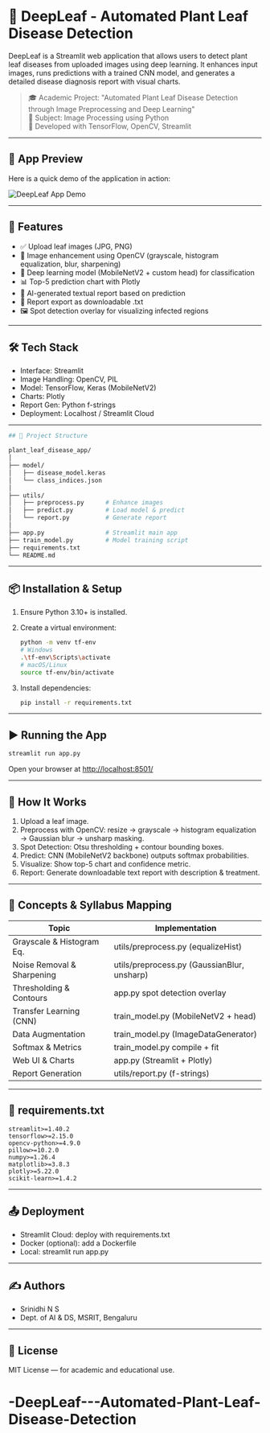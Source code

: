 # 🌿 DeepLeaf - Automated Plant Leaf Disease Detection

DeepLeaf is a Streamlit web application that allows users to detect plant leaf diseases from uploaded images using deep learning. It enhances input images, runs predictions with a trained CNN model, and generates a detailed disease diagnosis report with visual charts.

> 🎓 Academic Project: "Automated Plant Leaf Disease Detection through Image Preprocessing and Deep Learning"  
> 🏫 Subject: Image Processing using Python  
> 🧠 Developed with TensorFlow, OpenCV, Streamlit

---

## 📸 App Preview

Here is a quick demo of the application in action:

![DeepLeaf App Demo](assets/demo.gif)

---

## 🚀 Features

- ✅ Upload leaf images (JPG, PNG)  
- 🧪 Image enhancement using OpenCV (grayscale, histogram equalization, blur, sharpening)  
- 🌱 Deep learning model (MobileNetV2 + custom head) for classification  
- 📊 Top-5 prediction chart with Plotly  
- 📄 AI-generated textual report based on prediction  
- 💾 Report export as downloadable .txt  
- 🖼️ Spot detection overlay for visualizing infected regions  

---

## 🛠️ Tech Stack

- Interface: Streamlit  
- Image Handling: OpenCV, PIL  
- Model: TensorFlow, Keras (MobileNetV2)  
- Charts: Plotly  
- Report Gen: Python f-strings  
- Deployment: Localhost / Streamlit Cloud  

---
```bash
## 📁 Project Structure

plant_leaf_disease_app/
│
├── model/
│   ├── disease_model.keras
│   └── class_indices.json
│
├── utils/
│   ├── preprocess.py      # Enhance images
│   ├── predict.py         # Load model & predict
│   └── report.py          # Generate report
│
├── app.py                 # Streamlit main app
├── train_model.py         # Model training script
├── requirements.txt
└── README.md
```
---

## 📦 Installation & Setup

1. Ensure Python 3.10+ is installed.
2. Create a virtual environment:

   ```bash
   python -m venv tf-env
   # Windows
   .\tf-env\Scripts\activate
   # macOS/Linux
   source tf-env/bin/activate
   ```

3. Install dependencies:

   ```bash
   pip install -r requirements.txt
   ```

---

## ▶️ Running the App

```bash
streamlit run app.py
```

Open your browser at [http://localhost:8501/](http://localhost:8501/)

---

## 🧪 How It Works

1. Upload a leaf image.
2. Preprocess with OpenCV: resize → grayscale → histogram equalization → Gaussian blur → unsharp masking.
3. Spot Detection: Otsu thresholding + contour bounding boxes.
4. Predict: CNN (MobileNetV2 backbone) outputs softmax probabilities.
5. Visualize: Show top-5 chart and confidence metric.
6. Report: Generate downloadable text report with description & treatment.

---

## 🧠 Concepts & Syllabus Mapping

| Topic                      | Implementation                              |
| -------------------------- | ------------------------------------------- |
| Grayscale & Histogram Eq.  | utils/preprocess.py (equalizeHist)          |
| Noise Removal & Sharpening | utils/preprocess.py (GaussianBlur, unsharp) |
| Thresholding & Contours    | app.py spot detection overlay               |
| Transfer Learning (CNN)    | train\_model.py (MobileNetV2 + head)        |
| Data Augmentation          | train\_model.py (ImageDataGenerator)        |
| Softmax & Metrics          | train\_model.py compile + fit               |
| Web UI & Charts            | app.py (Streamlit + Plotly)                 |
| Report Generation          | utils/report.py (f-strings)                 |

---

## 📄 requirements.txt

```text
streamlit>=1.40.2
tensorflow>=2.15.0
opencv-python>=4.9.0
pillow>=10.2.0
numpy>=1.26.4
matplotlib>=3.8.3
plotly>=5.22.0
scikit-learn>=1.4.2
```

---

## 📤 Deployment

* Streamlit Cloud: deploy with requirements.txt
* Docker (optional): add a Dockerfile
* Local: streamlit run app.py

---

## ✍️ Authors

* Srinidhi N S
* Dept. of AI & DS, MSRIT, Bengaluru

---

## 📜 License

MIT License — for academic and educational use.

# -DeepLeaf---Automated-Plant-Leaf-Disease-Detection
